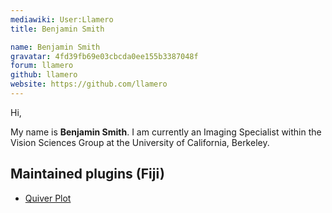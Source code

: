 ```yaml
---
mediawiki: User:Llamero
title: Benjamin Smith

name: Benjamin Smith
gravatar: 4fd39fb69e03cbcda0ee155b3387048f
forum: llamero
github: llamero
website: https://github.com/llamero
---
```


Hi,

My name is **Benjamin Smith**. I am currently an Imaging Specialist within the Vision Sciences Group at the University of California, Berkeley.

## Maintained plugins (Fiji)

-   [Quiver Plot](/plugins/quiver-plot)
